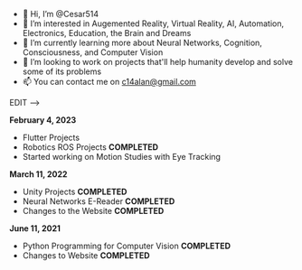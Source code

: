 - 👋 Hi, I’m @Cesar514
- 👀 I’m interested in Augemented Reality, Virtual Reality, AI, Automation, Electronics, Education, the Brain and Dreams
- 🌱 I’m currently learning more about Neural Networks, Cognition, Consciousness, and Computer Vision
- 💞️ I’m looking to work on projects that'll help humanity develop and solve some of its problems
- 📫 You can contact me on c14alan@gmail.com

EDIT -->

**February 4, 2023**
- Flutter Projects
- Robotics ROS Projects **COMPLETED**
- Started working on Motion Studies with Eye Tracking

**March 11, 2022**
- Unity Projects **COMPLETED**
- Neural Networks E-Reader **COMPLETED**
- Changes to the Website **COMPLETED**

**June 11, 2021**
- Python Programming for Computer Vision **COMPLETED**
- Changes to Website **COMPLETED**

<!---
Cesar514/Cesar514 is a ✨ special ✨ repository because its `README.md` (this file) appears on your GitHub profile.
You can click the Preview link to take a look at your changes.
--->
